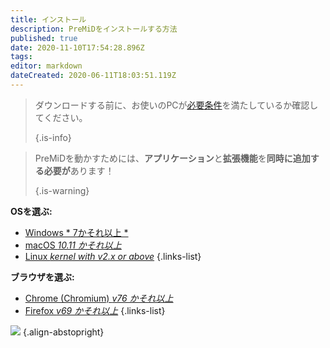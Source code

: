 ```yaml
---
title: インストール
description: PreMiDをインストールする方法
published: true
date: 2020-11-10T17:54:28.896Z
tags:
editor: markdown
dateCreated: 2020-06-11T18:03:51.119Z
---
```


> ダウンロードする前に、お使いのPCが[必要条件](/install/requirements)を満たしているか確認してください。 
> 
> {.is-info}

> PreMiDを動かすためには、**アプリケーション**と**拡張機能**を**同時に追加する必要が**あります！ 
> 
> {.is-warning}

**OSを選ぶ:**
- [Windows * 7かそれ以上 *](/install/windows)
- [macOS *10.11 かそれ以上*](/install/macos)
- [Linux *kernel with v2.x or above*](/install/linux)
{.links-list}

**ブラウザを選ぶ:**
- [Chrome (Chromium) *v76 かそれ以上*](/install/chromium)
- [Firefox *v69 かそれ以上*](/install/firefox)
{.links-list}

![](https://a.icons8.com/ajlQdsfa/FZhYWV/svg.svg) {.align-abstopright}